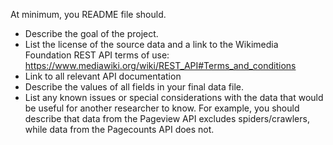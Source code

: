 At minimum, you README file should. 
* Describe the goal of the project.
* List the license of the source data and a link to the Wikimedia Foundation REST API terms of use: https://www.mediawiki.org/wiki/REST_API#Terms_and_conditions
* Link to all relevant API documentation
* Describe the values of all fields in your final data file.
* List any known issues or special considerations with the data that would be useful for another researcher to know. For example, you should describe that data from the Pageview API excludes spiders/crawlers, while data from the Pagecounts API does not.
